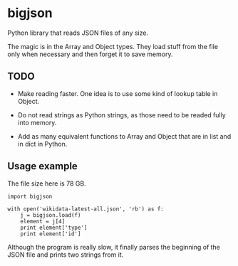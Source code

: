 bigjson
=======

Python library that reads JSON files of any size.

The magic is in the Array and Object types. They load stuff from
the file only when necessary and then forget it to save memory.

TODO
----

- Make reading faster. One idea is to use some kind of lookup table in Object.

- Do not read strings as Python strings, as those need to be readed fully into memory.

- Add as many equivalent functions to Array and Object that are in list and in dict in Python.

Usage example
-------------

The file size here is 78 GB.

```
import bigjson

with open('wikidata-latest-all.json', 'rb') as f:
    j = bigjson.load(f)
    element = j[4]
    print element['type']
    print element['id']
```

Although the program is really slow, it finally parses the beginning of the JSON file and prints two strings from it.
